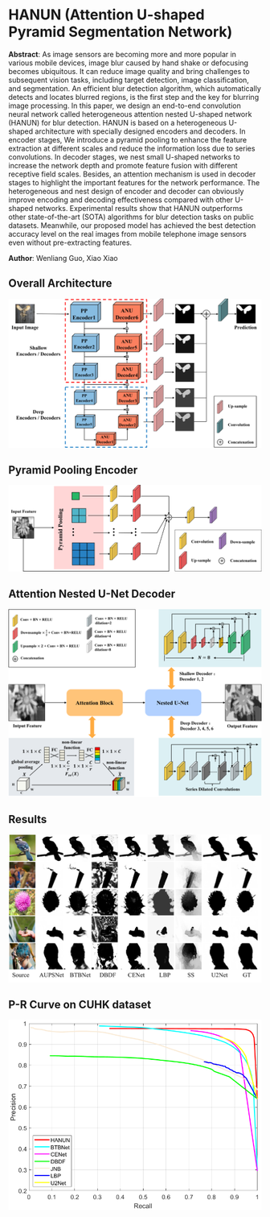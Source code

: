 # HANUN (Attention U-shaped Pyramid Segmentation Network)

**Abstract**: As image sensors are becoming more and more popular in various mobile devices, image blur caused by hand shake or defocusing becomes ubiquitous. It can reduce image quality and bring challenges to subsequent vision tasks, including target detection, image classification, and segmentation. An efficient blur detection algorithm, which automatically detects and locates blurred regions, is the first step and the key for blurring image processing. In this paper, we design an end-to-end convolution neural network called heterogeneous attention nested U-shaped network (HANUN) for blur detection. HANUN is based on a heterogeneous U-shaped architecture with specially designed encoders and decoders. In encoder stages, We introduce a pyramid pooling to enhance the feature extraction at different scales and reduce the information loss due to series convolutions. In decoder stages, we nest small U-shaped networks to increase the network depth and promote feature fusion with different receptive field scales. Besides, an attention mechanism is used in decoder stages to highlight the important features for the network performance. The heterogeneous and nest design of encoder and decoder can obviously improve encoding and decoding effectiveness compared with other U-shaped networks. Experimental results show that HANUN outperforms other state-of-the-art (SOTA) algorithms for blur detection tasks on public datasets. Meanwhile, our proposed model has achieved the best detection accuracy level on the real images from mobile telephone image sensors even without pre-extracting features. 

**Author**: Wenliang Guo, Xiao Xiao

## Overall Architecture
![](figure/HANUN.png)
## Pyramid Pooling Encoder
![](figure/PP_encoder.png)
## Attention Nested U-Net Decoder
![](figure/ANU_decoder.png)
## Results
![](figure/demo.png)
## P-R Curve on CUHK dataset
![](figure/CUHK_PR_Curve.png)
